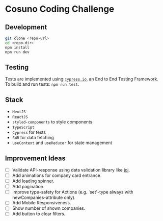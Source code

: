# Cosuno Coding Challenge

## Development

```bash
git clone <repo-url>
cd <repo-dir>
npm install
npm run dev
```

## Testing

Tests are implemented using [`cypress.io`](https://www.cypress.io/), an End to End Testing Framework. To build and run tests: `npm run test`.

## Stack

- `NextJS`
- `ReactJS`
- `styled-components` to style components
- `TypeScript`
- `Cypress` for tests
- `SWR` for data fetching
- `useContext` and `useReducer` for state management

## Improvement Ideas

- [ ] Validate API-response using data validation library like [joi](https://joi.dev/).
- [ ] Add animations for company card entrance.
- [ ] Add loading spinner.
- [ ] Add pagination.
- [ ] Improve type-safety for Actions (e.g. 'set'-type always with newCompanies-attribute only).
- [ ] Add Mobile Responsiveness.
- [ ] Show number of shown companies.
- [ ] Add button to clear filters.
